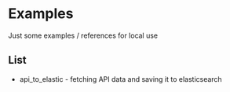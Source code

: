 # Examples

Just some examples / references for local use

## List

* api_to_elastic - fetching API data and saving it to elasticsearch

